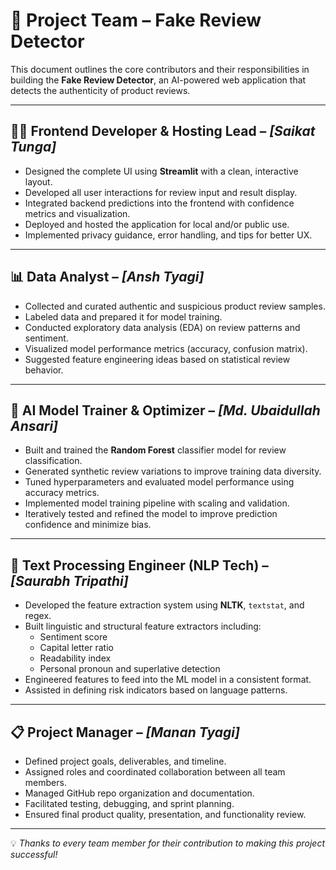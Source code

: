 # 👥 Project Team – Fake Review Detector

This document outlines the core contributors and their responsibilities in building the **Fake Review Detector**, an AI-powered web application that detects the authenticity of product reviews.

---

## 👨‍🎨 Frontend Developer & Hosting Lead – *[Saikat Tunga]*

- Designed the complete UI using **Streamlit** with a clean, interactive layout.
- Developed all user interactions for review input and result display.
- Integrated backend predictions into the frontend with confidence metrics and visualization.
- Deployed and hosted the application for local and/or public use.
- Implemented privacy guidance, error handling, and tips for better UX.

---

## 📊 Data Analyst – *[Ansh Tyagi]*

- Collected and curated authentic and suspicious product review samples.
- Labeled data and prepared it for model training.
- Conducted exploratory data analysis (EDA) on review patterns and sentiment.
- Visualized model performance metrics (accuracy, confusion matrix).
- Suggested feature engineering ideas based on statistical review behavior.

---

## 🧠 AI Model Trainer & Optimizer – *[Md. Ubaidullah Ansari]*

- Built and trained the **Random Forest** classifier model for review classification.
- Generated synthetic review variations to improve training data diversity.
- Tuned hyperparameters and evaluated model performance using accuracy metrics.
- Implemented model training pipeline with scaling and validation.
- Iteratively tested and refined the model to improve prediction confidence and minimize bias.

---

## 🧾 Text Processing Engineer (NLP Tech) – *[Saurabh Tripathi]*

- Developed the feature extraction system using **NLTK**, `textstat`, and regex.
- Built linguistic and structural feature extractors including:
  - Sentiment score
  - Capital letter ratio
  - Readability index
  - Personal pronoun and superlative detection
- Engineered features to feed into the ML model in a consistent format.
- Assisted in defining risk indicators based on language patterns.

---

## 📋 Project Manager – *[Manan Tyagi]*

- Defined project goals, deliverables, and timeline.
- Assigned roles and coordinated collaboration between all team members.
- Managed GitHub repo organization and documentation.
- Facilitated testing, debugging, and sprint planning.
- Ensured final product quality, presentation, and functionality review.

---

💡 *Thanks to every team member for their contribution to making this project successful!*